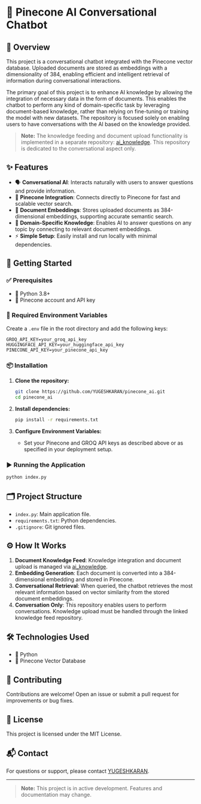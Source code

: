 # 🤖 Pinecone AI Conversational Chatbot

## 📝 Overview

This project is a conversational chatbot integrated with the Pinecone vector database. Uploaded documents are stored as embeddings with a dimensionality of 384, enabling efficient and intelligent retrieval of information during conversational interactions.

The primary goal of this project is to enhance AI knowledge by allowing the integration of necessary data in the form of documents. This enables the chatbot to perform any kind of domain-specific task by leveraging document-based knowledge, rather than relying on fine-tuning or training the model with new datasets. The repository is focused solely on enabling users to have conversations with the AI based on the knowledge provided.

> **Note:** The knowledge feeding and document upload functionality is implemented in a separate repository: [ai_knowledge](https://github.com/YUGESHKARAN/ai_knowledge.git). This repository is dedicated to the conversational aspect only.

## ✨ Features

- 🗣️ **Conversational AI**: Interacts naturally with users to answer questions and provide information.
- 🌲 **Pinecone Integration**: Connects directly to Pinecone for fast and scalable vector search.
- 🧬 **Document Embeddings**: Stores uploaded documents as 384-dimensional embeddings, supporting accurate semantic search.
- 🎯 **Domain-Specific Knowledge**: Enables AI to answer questions on any topic by connecting to relevant document embeddings.
- ⚡ **Simple Setup**: Easily install and run locally with minimal dependencies.

## 🚀 Getting Started

### ✅ Prerequisites

- 🐍 Python 3.8+
- 🔑 Pinecone account and API key

### 🔐 Required Environment Variables

Create a `.env` file in the root directory and add the following keys:
```env
GROQ_API_KEY=your_groq_api_key
HUGGINGFACE_API_KEY=your_huggingface_api_key
PINECONE_API_KEY=your_pinecone_api_key
```

### 📦 Installation

1. **Clone the repository:**
   ```bash
   git clone https://github.com/YUGESHKARAN/pinecone_ai.git
   cd pinecone_ai
   ```

2. **Install dependencies:**
   ```bash
   pip install -r requirements.txt
   ```

3. **Configure Environment Variables:**
   - Set your Pinecone and GROQ API keys as described above or as specified in your deployment setup.

### ▶️ Running the Application

```bash
python index.py
```

## 🗂️ Project Structure

- `index.py`: Main application file.
- `requirements.txt`: Python dependencies.
- `.gitignore`: Git ignored files.

## ⚙️ How It Works

1. **Document Knowledge Feed**: Knowledge integration and document upload is managed via [ai_knowledge](https://github.com/YUGESHKARAN/ai_knowledge.git).
2. **Embedding Generation**: Each document is converted into a 384-dimensional embedding and stored in Pinecone.
3. **Conversational Retrieval**: When queried, the chatbot retrieves the most relevant information based on vector similarity from the stored document embeddings.
4. **Conversation Only**: This repository enables users to perform conversations. Knowledge upload must be handled through the linked knowledge feed repository.

## 🛠️ Technologies Used

- 🐍 Python
- 🌲 Pinecone Vector Database

## 🤝 Contributing

Contributions are welcome! Open an issue or submit a pull request for improvements or bug fixes.

## 📄 License

This project is licensed under the MIT License.

## 📬 Contact

For questions or support, please contact [YUGESHKARAN](https://github.com/YUGESHKARAN).

---

> **Note:** This project is in active development. Features and documentation may change.
